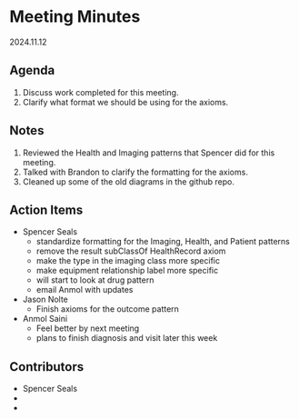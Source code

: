 # Meeting Minutes
2024.11.12

## Agenda
1. Discuss work completed for this meeting. 
2. Clarify what format we should be using for the axioms.

## Notes
1. Reviewed the Health and Imaging patterns that Spencer did for this meeting. 
2. Talked with Brandon to clarify the formatting for the axioms.
3. Cleaned up some of the old diagrams in the github repo.

## Action Items
* Spencer Seals
	* standardize formatting for the Imaging, Health, and Patient patterns
	* remove the result subClassOf HealthRecord axiom
    * make the type in the imaging class more specific
	* make equipment relationship label more specific
	* will start to look at drug pattern
	* email Anmol with updates
* Jason Nolte
	* Finish axioms for the outcome pattern
* Anmol Saini
    * Feel better by next meeting
	* plans to finish diagnosis and visit later this week

## Contributors
* Spencer Seals
* 
* 
